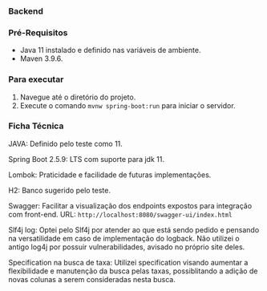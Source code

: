 ### Backend

### Pré-Requisitos

- Java 11 instalado e definido nas variáveis de ambiente.
- Maven 3.9.6.

### Para executar

1. Navegue até o diretório do projeto.
2. Execute o comando `mvnw spring-boot:run` para iniciar o servidor.

### Ficha Técnica

JAVA: Definido pelo teste como 11.

Spring Boot 2.5.9: LTS com suporte para jdk 11.

Lombok: Praticidade e facilidade de futuras implementações.

H2: Banco sugerido pelo teste.

Swagger: Facilitar a visualização dos endpoints expostos para integração com front-end. URL: `http://localhost:8080/swagger-ui/index.html`

Slf4j log: Optei pelo Slf4j por atender ao que está sendo pedido e pensando na versatilidade em caso de implementação do logback. Não utilizei o antigo log4j por possuir vulnerabilidades, avisado no próprio site deles.

Specification na busca de taxa: Utilizei specification visando aumentar a flexibilidade e manutenção da busca pelas taxas, possiblitando a adição de novas colunas a serem consideradas nesta busca. 
